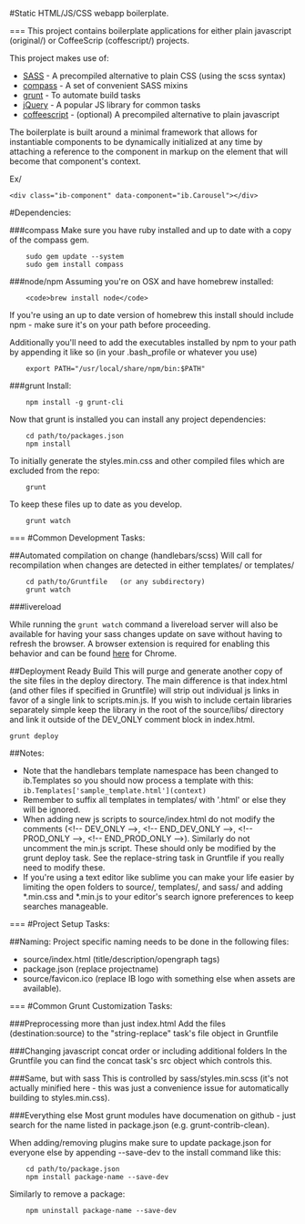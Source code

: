 #Static HTML/JS/CSS webapp boilerplate.

===
This project contains boilerplate applications for either plain javascript (original/) or CoffeeScrip (coffescript/) projects.

This project makes use of:

* [SASS](http://sass-lang.com/) - A precompiled alternative to plain CSS (using the scss syntax)
* [compass](http://compass-style.org/) - A set of convenient SASS mixins
* [grunt](http://gruntjs.com/) - To automate build tasks
* [jQuery](http://jquery.com/) - A popular JS library for common tasks
* [coffeescript](http://coffeescript.org/) - (optional) A precompiled alternative to plain javascript

The boilerplate is built around a minimal framework that allows for instantiable components to be dynamically initialized at any time by attaching a reference to the component in markup on the element that will become that component's context.

Ex/

	<div class="ib-component" data-component="ib.Carousel"></div>

#Dependencies:

###compass
Make sure you have ruby installed and up to date with a copy of the compass gem.
	
		sudo gem update --system
		sudo gem install compass


###node/npm
Assuming you're on OSX and have homebrew installed:

		<code>brew install node</code>

If you're using an up to date version of homebrew this install should include npm - make sure it's on your path before proceeding.

Additionally you'll need to add the executables installed by npm to your path by appending it like so (in your .bash_profile or whatever you use)

		export PATH="/usr/local/share/npm/bin:$PATH"


###grunt
Install:

		npm install -g grunt-cli
Now that grunt is installed you can install any project dependencies:

		cd path/to/packages.json
		npm install

To initially generate the styles.min.css and other compiled files which are excluded from the repo:

		grunt

To keep these files up to date as you develop.

		grunt watch

===
#Common Development Tasks:


##Automated compilation on change (handlebars/scss)
Will call for recompilation when changes are detected in either templates/ or templates/

		cd path/to/Gruntfile   (or any subdirectory)
		grunt watch

###livereload

While running the <code>grunt watch</code> command a livereload server will also be available for having your sass changes update on save without having to refresh the browser. A browser extension is required for enabling this behavior and can be found [here](https://chrome.google.com/webstore/detail/livereload/jnihajbhpnppcggbcgedagnkighmdlei) for Chrome.


##Deployment Ready Build
This will purge and generate another copy of the site files in the deploy directory. The main difference is that index.html (and other files if specified in Gruntfile) will strip out individual js links in favor of a single link to scripts.min.js. If you wish to include certain libraries separately simple keep the library in the root of the source/libs/ directory and link it outside of the DEV_ONLY comment block in index.html.

	grunt deploy


##Notes:
* Note that the handlebars template namespace has been changed to ib.Templates so you should now process a template with this:
<code>ib.Templates\['sample_template.html'](context)</code>
* Remember to suffix all templates in templates/ with '.html' or else they will be ignored.
* When adding new js scripts to source/index.html do not modify the comments (\<!-- DEV_ONLY -->, \<!-- END_DEV_ONLY -->, \<!-- PROD_ONLY -->, \<!-- END_PROD_ONLY -->). Similarly do not uncomment the min.js script. These should only be modified by the grunt deploy task. See the replace-string task in Gruntfile if you really need to modify these.
* If you're using a text editor like sublime you can make your life easier by limiting the open folders to source/, templates/, and sass/ and adding \*.min.css and \*.min.js to your editor's search ignore preferences to keep searches manageable.


===
#Project Setup Tasks:

##Naming:
Project specific naming needs to be done in the following files:

* source/index.html (title/description/opengraph tags)
* package.json (replace projectname)
* source/favicon.ico (replace IB logo with something else when assets are available).

===
#Common Grunt Customization Tasks:

###Preprocessing more than just index.html
Add the files (destination:source) to the "string-replace" task's file object in Gruntfile

###Changing javascript concat order or including additional folders
In the Gruntfile you can find the concat task's src object which controls this.

###Same, but with sass
This is controlled by sass/styles.min.scss (it's not actually minified here - this was just a convenience issue for automatically building to styles.min.css).

###Everything else
Most grunt modules have documenation on github - just search for the name listed in package.json (e.g. grunt-contrib-clean).

When adding/removing plugins make sure to update package.json for everyone else by appending --save-dev to the install command like this:

		cd path/to/package.json
		npm install package-name --save-dev
	
Similarly to remove a package:

		npm uninstall package-name --save-dev

